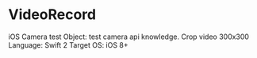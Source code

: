 # VideoRecord
iOS Camera test
Object: test camera api knowledge. Crop video 300x300 Language: Swift 2
Target OS: iOS 8+
